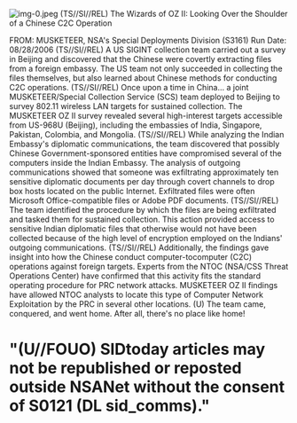 ![img-0.jpeg](img-0.jpeg)
(TS//SI//REL) The Wizards of OZ II: Looking Over the Shoulder of a Chinese C2C Operation

FROM:
MUSKETEER, NSA's Special Deployments Division (S3161)
Run Date: 08/28/2006
(TS//SI//REL) A US SIGINT collection team carried out a survey in Beijing and discovered that the Chinese were covertly extracting files from a foreign embassy. The US team not only succeeded in collecting the files themselves, but also learned about Chinese methods for conducting C2C operations.
(TS//SI//REL) Once upon a time in China... a joint MUSKETEER/Special Collection Service (SCS) team deployed to Beijing to survey 802.11 wireless LAN targets for sustained collection. The MUSKETEER OZ II survey revealed several high-interest targets accessible from US-968U (Beijing), including the embassies of India, Singapore, Pakistan, Colombia, and Mongolia.
(TS//SI//REL) While analyzing the Indian Embassy's diplomatic communications, the team discovered that possibly Chinese Government-sponsored entities have compromised several of the computers inside the Indian Embassy. The analysis of outgoing communications showed that someone was exfiltrating approximately ten sensitive diplomatic documents per day through covert channels to drop box hosts located on the public Internet. Exfiltrated files were often Microsoft Office-compatible files or Adobe PDF documents.
(TS//SI//REL) The team identified the procedure by which the files are being exfiltrated and tasked them for sustained collection. This action provided access to sensitive Indian diplomatic files that otherwise would not have been collected because of the high level of encryption employed on the Indians' outgoing communications.
(TS//SI//REL) Additionally, the findings gave insight into how the Chinese conduct computer-tocomputer (C2C) operations against foreign targets. Experts from the NTOC (NSA/CSS Threat Operations Center) have confirmed that this activity fits the standard operating procedure for PRC network attacks. MUSKETEER OZ II findings have allowed NTOC analysts to locate this type of Computer Network Exploitation by the PRC in several other locations.
(U) The team came, conquered, and went home. After all, there's no place like home!

# "(U//FOUO) SIDtoday articles may not be republished or reposted outside NSANet without the consent of S0121 (DL sid_comms)."
